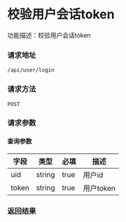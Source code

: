 # 校验用户会话token
功能描述：校验用户会话token

### 请求地址
```
/api/user/login
```

### 请求方法
`POST`
### 请求参数

#### 查询参数

| 字段 | 类型 | 必填 | 描述 |
| -------- | -------- | -------- | -------- |
| uid     | string   | true       | 用户id |
| token     | string   | true       | 用户token |



### 返回结果


